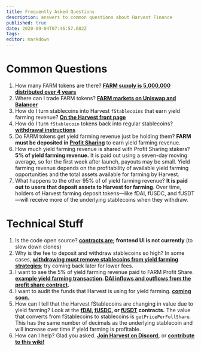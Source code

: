 ```yaml
---
title: Frequently Asked Questions
description: answers to common questions about Harvest Finance
published: true
date: 2020-09-04T07:46:57.682Z
tags: 
editor: markdown
---
```





# Common Questions

1. How many FARM tokens are there? **[FARM supply is 5,000,000 distributed over 4 years](/supply)**
2. Where can I trade FARM tokens? **[FARM markets on Uniswap and Balancer](/trade)**
3. How do I turn stablecoins into Harvest `fStablecoins` that earn yield farming revenue? **[On the Harvest front page](https://harvest.finance/)**
2. How do I turn `fStablecoin` tokens back into regular stablecoins? **[withdrawal instructions](/stakedrop#removing-tokens-from-farming)**
4. Do FARM tokens get yield farming revenue just be holding them?  **FARM must be deposited in [Profit Sharing](https://harvest.finance/earn)** to earn yield farming revenue.
5. How much yield farming revenue is shared with Profit Sharing stakers? **5% of yield farming revenue.** It is paid out using a seven-day moving average, so for the first week after launch, payouts may be small.  Yield farming revenue depends on the profitability of available yield farming opportunities and the total assets available for farming by Harvest.
6. What happens to the other 95% of of yield farming revenue?  **It is paid out to users that deposit assets to Harvest for farming**.  Over time, holders of Harvest farming deposit tokens—like fDAI, fUSDC, and fUSDT—will receive more of the underlying stablecoins when they withdraw.


# Technical Stuff

1. Is the code open source? **[contracts are](https://github.com/harvest-finance/harvest); frontend UI is not currently** (to slow down clones)
2. Why is the fee to deposit and withdraw stablecoins so high?  In some cases, **[withdrawing must remove stablecoins from yield farming strategies](/stakedrop#removing-tokens-from-farming)**; try coming back later for lower fees.
3. I want to see the 5% of yield farming revenue paid to FARM Profit Share.  **[example yield farming transaction](https://etherscan.io/tx/0xabd90485e1c558a25b1f8a7f04f338bc5d32151aaa72a2468b739dcf5442d07e). [DAI inflows and outflows from the profit share contract](https://etherscan.io/token/0x6b175474e89094c44da98b954eedeac495271d0f?a=0xae024f29c26d6f71ec71658b1980189956b0546d).**
4.  I want to audit the funds that Harvest is using for yield farming. **[coming soon.](/tvl)**
5.  How can I tell that the Harvest fStablecoins are changing in value due to yield farming? Look at the **[fDAI][es-fdai], [fUSDC][es-fusdc], or [fUSDT][es-fusdt] contracts.** The value that converts from fStablecoins to stablecoins is `getPricePerFullShare`. This has the same number of decimals as the underlying stablecoin and will increase over time if yield farming is profitable.
6. How can I help?  Glad you asked.  **[Join Harvest on Discord](/team),** or **[contribute to this wiki!](/contribute)**


[es-fdai]: https://etherscan.io/address/0xe85c8581e60d7cd32bbfd86303d2a4fa6a951dac#readContract
[es-pool-fdai]: https://etherscan.io/address/0xF9E5f9024c2f3f2908A1d0e7272861a767C9484b#readContract
[es-fusdc]: https://etherscan.io/address/0xc3f7ffb5d5869b3ade9448d094d81b0521e8326f#readContract
[es-pool-fusdc]: https://etherscan.io/address/0xE1f9A3EE001a2EcC906E8de637DBf20BB2d44633#readContract
[es-fusdt]: https://etherscan.io/address/0xc7ee21406bb581e741fbb8b21f213188433d9f2f#readContract
[es-pool-fusdt]: https://etherscan.io/address/0x5bd997039FFF16F653EF15D1428F2C791519f58d#readContract

